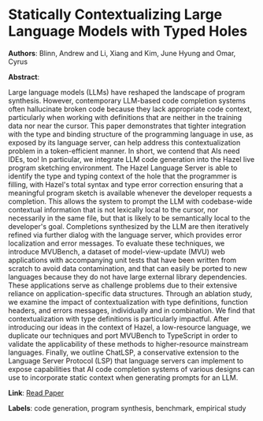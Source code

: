# Statically Contextualizing Large Language Models with Typed Holes

**Authors**: Blinn, Andrew and Li, Xiang and Kim, June Hyung and Omar, Cyrus

**Abstract**:

Large language models (LLMs) have reshaped the landscape of program synthesis. However, contemporary LLM-based code completion systems often hallucinate broken code because they lack appropriate code context, particularly when working with definitions that are neither in the training data nor near the cursor. This paper demonstrates that tighter integration with the type and binding structure of the programming language in use, as exposed by its language server, can help address this contextualization problem in a token-efficient manner. In short, we contend that AIs need IDEs, too! In particular, we integrate LLM code generation into the Hazel live program sketching environment. The Hazel Language Server is able to identify the type and typing context of the hole that the programmer is filling, with Hazel's total syntax and type error correction ensuring that a meaningful program sketch is available whenever the developer requests a completion. This allows the system to prompt the LLM with codebase-wide contextual information that is not lexically local to the cursor, nor necessarily in the same file, but that is likely to be semantically local to the developer's goal. Completions synthesized by the LLM are then iteratively refined via further dialog with the language server, which provides error localization and error messages. To evaluate these techniques, we introduce MVUBench, a dataset of model-view-update (MVU) web applications with accompanying unit tests that have been written from scratch to avoid data contamination, and that can easily be ported to new languages because they do not have large external library dependencies. These applications serve as challenge problems due to their extensive reliance on application-specific data structures. Through an ablation study, we examine the impact of contextualization with type definitions, function headers, and errors messages, individually and in combination. We find that contextualization with type definitions is particularly impactful. After introducing our ideas in the context of Hazel, a low-resource language, we duplicate our techniques and port MVUBench to TypeScript in order to validate the applicability of these methods to higher-resource mainstream languages. Finally, we outline ChatLSP, a conservative extension to the Language Server Protocol (LSP) that language servers can implement to expose capabilities that AI code completion systems of various designs can use to incorporate static context when generating prompts for an LLM.

**Link**: [Read Paper](https://doi.org/10.1145/3689728)

**Labels**: code generation, program synthesis, benchmark, empirical study

